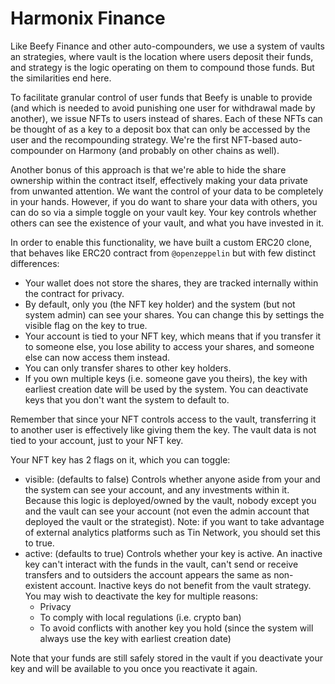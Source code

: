 # Harmonix Finance

Like Beefy Finance and other auto-compounders, we use a system of vaults an strategies, where vault is the location where users deposit their funds, and strategy is the logic operating on them to compound those funds. But the similarities end here.

To facilitate granular control of user funds that Beefy is unable to provide (and which is needed to avoid punishing one user for withdrawal made by another), we issue NFTs to users instead of shares. Each of these NFTs can be thought of as a key to a deposit box that can only be accessed by the user and the recompounding strategy. We're the first NFT-based auto-compounder on Harmony (and probably on other chains as well).

Another bonus of this approach is that we're able to hide the share ownership within the contract itself, effectively making your data private from unwanted attention. We want the control of your data to be completely in your hands. However, if you do want to share your data with others, you can do so via a simple toggle on your vault key. Your key controls whether others can see the existence of your vault, and what you have invested in it.

In order to enable this functionality, we have built a custom ERC20 clone, that behaves like ERC20 contract from `@openzeppelin` but with few distinct differences:

- Your wallet does not store the shares, they are tracked internally within the contract for privacy.
- By default, only you (the NFT key holder) and the system (but not system admin) can see your shares. You can change this by settings the visible flag on the key to true.
- Your account is tied to your NFT key, which means that if you transfer it to someone else, you lose ability to access your shares, and someone else can now access them instead.
- You can only transfer shares to other key holders.
- If you own multiple keys (i.e. someone gave you theirs), the key with earliest creation date will be used by the system. You can deactivate keys that you don't want the system to default to.

Remember that since your NFT controls access to the vault, transferring it to another user is effectively like giving them the key. The vault data is not tied to your account, just to your NFT key.

Your NFT key has 2 flags on it, which you can toggle:

- visible: (defaults to false) Controls whether anyone aside from your and the system can see your account, and any investments within it. Because this logic is deployed/owned by the vault, nobody except you and the vault can see your account (not even the admin account that deployed the vault or the strategist). Note: if you want to take advantage of external analytics platforms such as Tin Network, you should set this to true.
- active: (defaults to true) Controls whether your key is active. An inactive key can't interact with the funds in the vault, can't send or receive transfers and to outsiders the account appears the same as non-existent account. Inactive keys do not benefit from the vault strategy. You may wish to deactivate the key for multiple reasons:
  - Privacy
  - To comply with local regulations (i.e. crypto ban)
  - To avoid conflicts with another key you hold (since the system will always use the key with earliest creation date)

Note that your funds are still safely stored in the vault if you deactivate your key and will be available to you once you reactivate it again.
